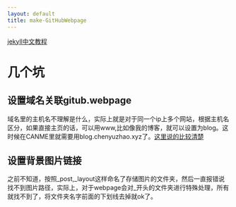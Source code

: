 ```yaml
---
layout: default
title: make-GitHubWebpage
---
```


[jekyll中文教程](http://jekyllcn.com/docs/troubleshooting/)
# 几个坑
## 设置域名关联gitub.webpage
域名里的主机名不理解是什么，实际上就是对于同一个ip上多个网站，根据主机名区分，如果直接主页的话，可以用www,比如像我的博客，就可以设置为blog。这时候在CANME里就需要用blog.chenyuzhao.xyz了。[这里说的比较清楚](http://note.youdao.com/)
## 设置背景图片链接
之前不知道，按照_post,_layout这样命名了存储图片的文件夹，然后一直报错说找不到图片路径，实际上，对于webpage会对_开头的文件夹进行特殊处理，所有就找不到了，将文件夹名字前面的下划线去掉就ok了。
